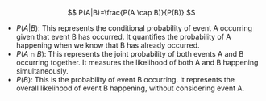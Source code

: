 $$
P(A|B)=\frac{P(A \cap B)}{P(B)}
$$
- $P(A|B)$: This represents the conditional probability of event A occurring given that event B has occurred. It quantifies the probability of A happening when we know that B has already occurred.
- $P(A \cap B)$: This represents the joint probability of both events A and B occurring together. It measures the likelihood of both A and B happening simultaneously.
- $P(B)$: This is the probability of event B occurring. It represents the overall likelihood of event B happening, without considering event A.
